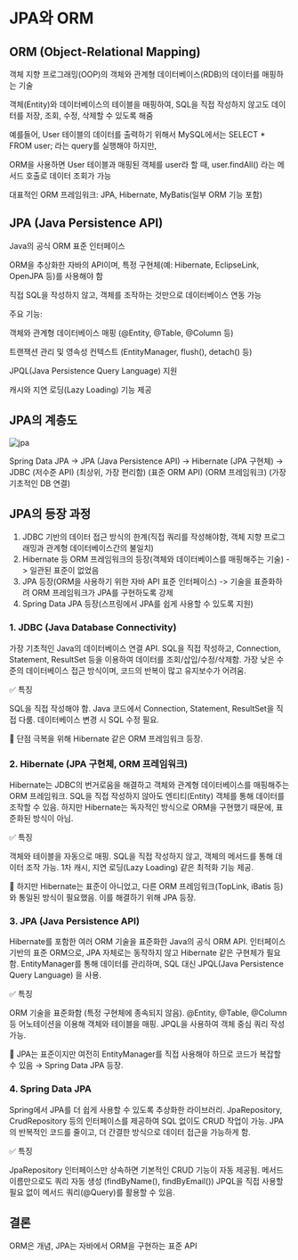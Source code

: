 # JPA와 ORM

## ORM (Object-Relational Mapping)
객체 지향 프로그래밍(OOP)의 객체와 관계형 데이터베이스(RDB)의 데이터를 매핑하는 기술

객체(Entity)와 데이터베이스의 테이블을 매핑하여, SQL을 직접 작성하지 않고도 데이터를 저장, 조회, 수정, 삭제할 수 있도록 해줌

예를들어, User 테이블의 데이터를 출력하기 위해서 MySQL에서는 SELECT * FROM user; 라는 query를 실행해야 하지만,

ORM을 사용하면 User 테이블과 매핑된 객체를 user라 할 때, user.findAll() 라는 메서드 호출로 데이터 조회가 가능

대표적인 ORM 프레임워크: JPA, Hibernate, MyBatis(일부 ORM 기능 포함)

## JPA (Java Persistence API)
Java의 공식 ORM 표준 인터페이스

ORM을 추상화한 자바의 API이며, 특정 구현체(예: Hibernate, EclipseLink, OpenJPA 등)를 사용해야 함

직접 SQL을 작성하지 않고, 객체를 조작하는 것만으로 데이터베이스 연동 가능

주요 기능:

객체와 관계형 데이터베이스 매핑 (@Entity, @Table, @Column 등)

트랜잭션 관리 및 영속성 컨텍스트 (EntityManager, flush(), detach() 등)

JPQL(Java Persistence Query Language) 지원

캐시와 지연 로딩(Lazy Loading) 기능 제공

## JPA의 계층도

![jpa](https://img1.daumcdn.net/thumb/R1280x0/?scode=mtistory2&fname=https%3A%2F%2Fblog.kakaocdn.net%2Fdn%2FcrVG6z%2FbtsysGHrYrp%2FuXKHa6h1hdSQsntX2sdXQ0%2Fimg.png)

Spring Data JPA   →   JPA (Java Persistence API)   →   Hibernate (JPA 구현체)   →   JDBC (저수준 API)
(최상위, 가장 편리함)               (표준 ORM API)                (ORM 프레임워크)                 (가장 기초적인 DB 연결)



## JPA의 등장 과정

1. JDBC 기반의 데이터 접근 방식의 한계(직접 쿼리를 작성해야함, 객체 지향 프로그래밍과 관계형 데이터베이스간의 불일치)
2. Hibernate 등 ORM 프레임워크의 등장(객체와 데이터베이스를 매핑해주는 기술) -> 일관된 표준이 없었음
3. JPA 등장(ORM을 사용하기 위한 자바 API 표준 인터페이스) -> 기술을 표쥰화하려 ORM 프레임워크가 JPA를 구현하도록 강제
4. Spring Data JPA 등장(스프링에서 JPA를 쉽게 사용할 수 있도록 지원)

### 1. JDBC (Java Database Connectivity)
가장 기초적인 Java의 데이터베이스 연결 API.
SQL을 직접 작성하고, Connection, Statement, ResultSet 등을 이용하여 데이터를 조회/삽입/수정/삭제함.
가장 낮은 수준의 데이터베이스 접근 방식이며, 코드의 반복이 많고 유지보수가 어려움.

✅ 특징

SQL을 직접 작성해야 함.
Java 코드에서 Connection, Statement, ResultSet을 직접 다룸.
데이터베이스 변경 시 SQL 수정 필요.

🔽 단점 극복을 위해 Hibernate 같은 ORM 프레임워크 등장.

### 2. Hibernate (JPA 구현체, ORM 프레임워크)
Hibernate는 JDBC의 번거로움을 해결하고 객체와 관계형 데이터베이스를 매핑해주는 ORM 프레임워크.
SQL을 직접 작성하지 않아도 엔티티(Entity) 객체를 통해 데이터를 조작할 수 있음.
하지만 Hibernate는 독자적인 방식으로 ORM을 구현했기 때문에, 표준화된 방식이 아님.

✅ 특징

객체와 테이블을 자동으로 매핑.
SQL을 직접 작성하지 않고, 객체의 메서드를 통해 데이터 조작 가능.
1차 캐시, 지연 로딩(Lazy Loading) 같은 최적화 기능 제공.

🔽 하지만 Hibernate는 표준이 아니었고, 다른 ORM 프레임워크(TopLink, iBatis 등)와 통일된 방식이 필요했음. 이를 해결하기 위해 JPA 등장.

### 3. JPA (Java Persistence API)

Hibernate를 포함한 여러 ORM 기술을 표준화한 Java의 공식 ORM API.
인터페이스 기반의 표준 ORM으로, JPA 자체로는 동작하지 않고 Hibernate 같은 구현체가 필요함.
EntityManager를 통해 데이터를 관리하며, SQL 대신 JPQL(Java Persistence Query Language) 을 사용.

✅ 특징

ORM 기술을 표준화함 (특정 구현체에 종속되지 않음).
@Entity, @Table, @Column 등 어노테이션을 이용해 객체와 테이블을 매핑.
JPQL을 사용하여 객체 중심 쿼리 작성 가능.

🔽 JPA는 표준이지만 여전히 EntityManager를 직접 사용해야 하므로 코드가 복잡할 수 있음 → Spring Data JPA 등장.

### 4. Spring Data JPA
Spring에서 JPA를 더 쉽게 사용할 수 있도록 추상화한 라이브러리.
JpaRepository, CrudRepository 등의 인터페이스를 제공하여 SQL 없이도 CRUD 작업이 가능.
JPA의 반복적인 코드를 줄이고, 더 간결한 방식으로 데이터 접근을 가능하게 함.

✅ 특징

JpaRepository 인터페이스만 상속하면 기본적인 CRUD 기능이 자동 제공됨.
메서드 이름만으로도 쿼리 자동 생성 (findByName(), findByEmail())
JPQL을 직접 사용할 필요 없이 메서드 쿼리(@Query)를 활용할 수 있음.

## 결론

ORM은 개념, JPA는 자바에서 ORM을 구현하는 표준 API